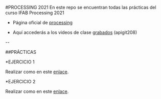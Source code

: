 #PROCESSING 2021
En este repo se encuentran todas las prácticas del curso IFAB Processing 2021

* Página oficial de [processing](https://processing.org)

* Aquí accederás a los videos de clase [grabados](https://vimeopro.com/user37418220/processing-git) (apigit208)


--

##PRÁCTICAS

*EJERCICIO 1

Realizar como  en este [enlace](https://fcordon.webs.upv.es/practicasProcessing/Dibujo_test/).

*EJERCICIO 2

Realizar como  en este [enlace](https://fcordon.webs.upv.es/practicasProcessing/Test_Rollover/).

